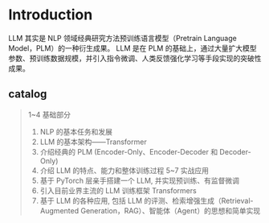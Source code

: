 # Introduction

LLM 其实是 NLP 领域经典研究方法预训练语言模型（Pretrain Language Model，PLM）的一种衍生成果。 LLM 是在 PLM 的基础上，通过大量扩大模型参数、预训练数据规模，并引入指令微调、人类反馈强化学习等手段实现的突破性成果。

## catalog

> 1~4 基础部分
> 1. NLP 的基本任务和发展
> 2. LLM 的基本架构——Transformer
> 3. 介绍经典的 PLM (Encoder-Only、Encoder-Decoder 和 Decoder-Only)
> 4. 介绍 LLM 的特点、能力和整体训练过程
> 5~7 实战应用
> 5. 基于 PyTorch 层亲手搭建一个 LLM, 并实现预训练、有监督微调
> 6. 引入目前业界主流的 LLM 训练框架 Transformers
> 7. 基于 LLM 的各种应用, 包括 LLM 的评测、检索增强生成（Retrieval-Augmented Generation，RAG）、智能体（Agent）的思想和简单实现

